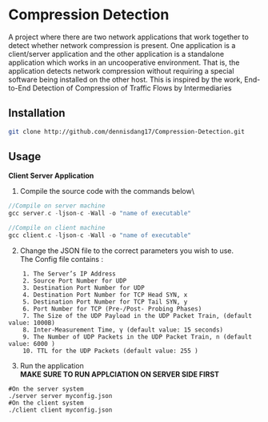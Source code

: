 # Compression Detection

A project where there are two network applications that work together to detect whether network compression is present. One application is a client/server application and the other application is a standalone application which works in an uncooperative environment. 
That is, the application detects network compression without requiring a special software being installed on the other host. This is inspired
by the work, End-to-End Detection of Compression of Traffic Flows by Intermediaries


## Installation
```bash
git clone http://github.com/dennisdang17/Compression-Detection.git
```
## Usage
**Client Server Application**
1) Compile the source code with the commands below\
```c
//Compile on server machine
gcc server.c -ljson-c -Wall -o "name of executable"

//Compile on client machine
gcc client.c -ljson-c -Wall -o "name of executable"
```

2) Change the JSON file to the correct parameters you wish to use.\
The Config file contains :
```
    1. The Server’s IP Address
    2. Source Port Number for UDP
    3. Destination Port Number for UDP
    4. Destination Port Number for TCP Head SYN, x
    5. Destination Port Number for TCP Tail SYN, y
    6. Port Number for TCP (Pre-/Post- Probing Phases)
    7. The Size of the UDP Payload in the UDP Packet Train, (default value: 1000B)
    8. Inter-Measurement Time, γ (default value: 15 seconds)
    9. The Number of UDP Packets in the UDP Packet Train, n (default value: 6000 )
    10. TTL for the UDP Packets (default value: 255 )
```
3) Run the application \
**MAKE SURE TO RUN APPLCIATION ON SERVER SIDE FIRST**
```
#On the server system
./server server myconfig.json
#On the client system
./client client myconfig.json
```
